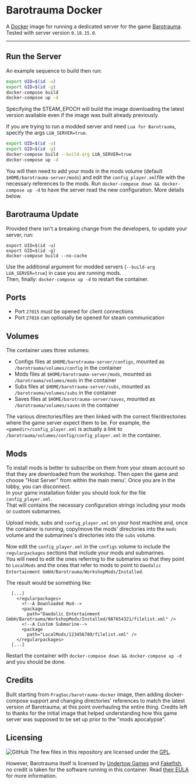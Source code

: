 # Barotrauma Docker

A [Docker](https://www.docker.com/) image for running a dedicated server for the game [Barotrauma](https://barotraumagame.com/).  
Tested with server version `0.18.15.0`.

---

## Run the Server

An example sequence to build then run:

```bash
export UID=$(id -u)
export GID=$(id -g)
docker-compose build
docker-compose up -d
```

Specifying the STEAM_EPOCH will build the image downloading the latest version available even if the image was built already previously.

If you are trying to run a modded server and need `Lua for Barotrauma`, specify the args `LUA_SERVER=true`.

```bash
export UID=$(id -u)
export GID=$(id -g)
docker-compose build --build-arg LUA_SERVER=true
docker-compose up -d
```

You will then need to add your mods in the mods volume (default `$HOME/barotrauma-server/mods`) and edit the `config_player.xml`file with the necessary references to the mods. Run `docker-compose down && docker-compose up -d` to have the server read the new configuration. More details below.

## Barotrauma Update

Provided there isn't a breaking change from the developers, to update your server, run:

```
export UID=$(id -u)
export GID=$(id -g)
docker-compose build --no-cache
```
Use the additional argument for modded servers (`--build-arg LUA_SERVER=true`) in case you are running mods.  
Then, finally: `docker-compose up -d` to restart the container.

## Ports

- Port `27015` *must* be opened for client connections
- Port `27016` can optionally be opened for steam communication

## Volumes

The container uses three volumes:

- Configs files at `$HOME/barotrauma-server/configs`, mounted as `/barotrauma/volumes/config` in the container
- Mods files at `$HOME/barotrauma-server/mods`, mounted as `/barotrauma/volumes/mods` in the container
- Subs files at `$HOME/barotrauma-server/subs`, mounted as `/barotrauma/volumes/subs` in the container
- Saves files at `$HOME/barotrauma-server/saves`, mounted as `/barotrauma/volumes/saves` in the container

The various directories/files are then linked with the correct file/directories where the game server expect them to be.
For example, the `<gamedir>/config_player.xml` is actually a link to `/barotrauma/volumes/config/config_player.xml` in the container.

## Mods

To install mods is better to subscribe on them from your steam account so that they are downloaded from the workshop.
Then open the game and choose "Host Server" from within the main menu'. Once you are in the lobby, you can disconnect.  
In your game installation folder you should look for the file `config_player.xml`.  
That will contains the necessary configuration strings including your mods or custom submarines.

Upload mods, subs and `config_player.xml` on your host machine and, once the container is running, copy/move the mods' directories into the `mods` volume and the submarines's directories into the `subs` volume.

Now edit the `config_player.xml` in the `configs` volume to include the `regularpackages` sections that include your mods and submarines.  
You will need to edit the ones referring to the submarins so that they point to `LocalMods` and the ones that refer to mods to point to `Daedalic Entertainment GmbH/Barotrauma/WorkshopMods/Installed`.

The result would be something like:

```
  [...]
    <regularpackages>
      <!--A Downloaded Mod-->
      <package
        path="Daedalic Entertainment GmbH/Barotrauma/WorkshopMods/Installed/987654321/filelist.xml" />
      <!--A Custom Submarine-->
      <package
        path="LocalMods/123456789/filelist.xml" />
    </regularpackages>
  [...]
```

Restart the container with `docker-compose down && docker-compose up -d` and you should be done.

## Credits

Built starting from `FragSoc/barotrauma-docker` image, then adding docker-compose support and changing directories' references to match the latest version of Barotrauma, at this point overhauling the entire thing. Credits left to thanks for the initial image that helped understanding how this game server was supposed to be set up prior to the "mods apocalypse".

## Licensing

<img alt="GitHub" src="https://img.shields.io/github/license/FragSoc/barotrauma-docker?style=flat-square"> The few files in this repository are licensed under the [GPL](https://www.gnu.org/licenses/gpl-3.0.en.html).

However, Barotrauma itself is licensed by [Undertow Games](https://undertowgames.com/) and [Fakefish](http://fakefishgames.com/#home), no credit is taken for the software running in this container.
Read [their EULA](https://github.com/Regalis11/Barotrauma/blob/master/EULA.txt) for more information.
